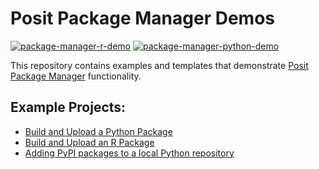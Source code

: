 # Posit Package Manager Demos
[![package-manager-r-demo](https://github.com/rstudio/package-manager-demo/actions/workflows/package-manager-r-demo.yml/badge.svg)](https://github.com/rstudio/package-manager-demo/actions/workflows/package-manager-r-demo.yml)
[![package-manager-python-demo](https://github.com/rstudio/package-manager-demo/actions/workflows/package-manager-python-demo.yml/badge.svg)](https://github.com/rstudio/package-manager-demo/actions/workflows/package-manager-python-demo.yml)

This repository contains examples and templates that demonstrate [Posit Package Manager](https://posit.co/products/enterprise/package-manager/) functionality.

Example Projects:
-
- [Build and Upload a Python Package](python-package-manager-demo/README.md)
- [Build and Upload an R Package](r-package-manager-demo/README.md)
- [Adding PyPI packages to a local Python repository](pypi-to-local-python/README.md)
